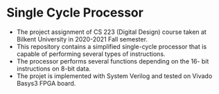 # Single Cycle Processor

- The project assignment of CS 223 (Digital Design) course taken at Bilkent University in 2020-2021 Fall semester.
- This repository contains a simplified single-cycle processor that is capable of performing several types of instructions.
- The processor performs several functions depending on the 16- bit instructions on 8-bit data.
- The projet is implemented with System Verilog and tested on Vivado Basys3 FPGA board.
